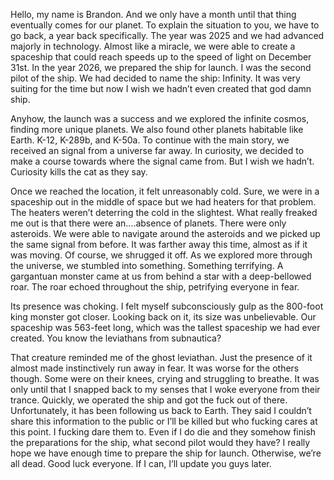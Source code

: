 Hello, my name is Brandon. And we only have a month until that thing eventually comes for our planet. To explain the situation to you, we have to go back, a year back specifically. The year was 2025 and we had advanced majorly in technology. Almost like a miracle, we were able to create a spaceship that could reach speeds up to the speed of light on December 31st. In the year 2026, we prepared the ship for launch. I was the second pilot of the ship. We had decided to name the ship: Infinity. It was very suiting for the time but now I wish we hadn’t even created that god damn ship.

Anyhow, the launch was a success and we explored the infinite cosmos, finding more unique planets. We also found other planets habitable like Earth. K-12, K-289b, and K-50a. To continue with the main story, we received an signal from a universe far away. In curiosity, we decided to make a course towards where the signal came from. But I wish we hadn’t. Curiosity kills the cat as they say.

Once we reached the location, it felt unreasonably cold. Sure, we were in a spaceship out in the middle of space but we had heaters for that problem. The heaters weren’t deterring the cold in the slightest. What really freaked me out is that there were an….absence of planets. There were only asteroids. We were able to navigate around the asteroids and we picked up the same signal from before. It was farther away this time, almost as if it was moving. Of course, we shrugged it off. As we explored more through the universe, we stumbled into something. Something terrifying. A gargantuan monster came at us from behind a star with a deep-bellowed roar. The roar echoed throughout the ship, petrifying everyone in fear.

Its presence was choking. I felt myself subconsciously gulp as the 800-foot king monster got closer. Looking back on it, its size was unbelievable. Our spaceship was 563-feet long, which was the tallest spaceship we had ever created. You know the leviathans from subnautica?

That creature reminded me of the ghost leviathan. Just the presence of it almost made instinctively run away in fear. It was worse for the others though. Some were on their knees, crying and struggling to breathe. It was only until that I snapped back to my senses that I woke everyone from their trance. Quickly, we operated the ship and got the fuck out of there. Unfortunately, it has been following us back to Earth. They said I couldn’t share this information to the public or I’ll be killed but who fucking cares at this point. I fucking dare them to. Even if I do die and they somehow finish the preparations for the ship, what second pilot would they have? I really hope we have enough time to prepare the ship for launch. Otherwise, we’re all dead. Good luck everyone. If I can, I’ll update you guys later.
